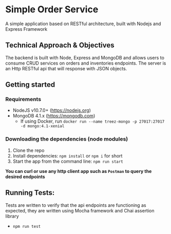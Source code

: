 # Simple Order Service

A simple application based on RESTful architecture, built with Nodejs and Express Framework

## Technical Approach & Objectives

The backend is built with Node, Express and MongoDB and allows users 
to consume CRUD services on orders and inventories endpoints. The server 
is an Http RESTful api that will response with JSON objects.

## Getting started

### Requirements

- NodeJS v10.7.0+ (https://nodejs.org)
- MongoDB 4.1.x (https://mongodb.com)
  - If using Docker, run `docker run --name treez-mongo -p 27017:27017 -d mongo:4.1-xenial`
  
### Downloading the dependencies (node modules)
1.  Clone the repo
2.  Install dependencies: `npm install` or `npm i` for short
3.  Start the app from the command line: `npm run start`

**You can curl or use any http client app such as `Postman` to query the desired endpoints**

## Running Tests:

Tests are written to verify that the api endpoints are functioning as expected, 
they are written using Mocha framework and Chai assertion library

* `npm run test`
